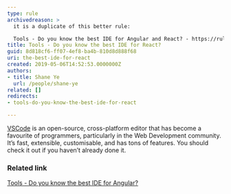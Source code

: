 ```yaml
---
type: rule
archivedreason: >
  it is a duplicate of this better rule:

  Tools - Do you know the best IDE for Angular and React? - https://rules.ssw.com.au/how-to-get-your-machine-setup
title: Tools - Do you know the best IDE for React?
guid: 8d818cf6-ff07-4ef8-ba4b-810d8d888f68
uri: the-best-ide-for-react
created: 2019-05-06T14:52:53.0000000Z
authors:
- title: Shane Ye
  url: /people/shane-ye
related: []
redirects:
- tools-do-you-know-the-best-ide-for-react

---
```


[VSCode](https&#58;//code.visualstudio.com/) is an open-source, cross-platform editor that has become a favourite of programmers, particularly in the Web Development community. It’s fast, extensible, customisable, and has tons of features. You should check it out if you haven’t already done it.

<!--endintro-->

### Related link


[Tools - Do you know the best IDE for Angular?](/how-to-get-your-machine-setup)

